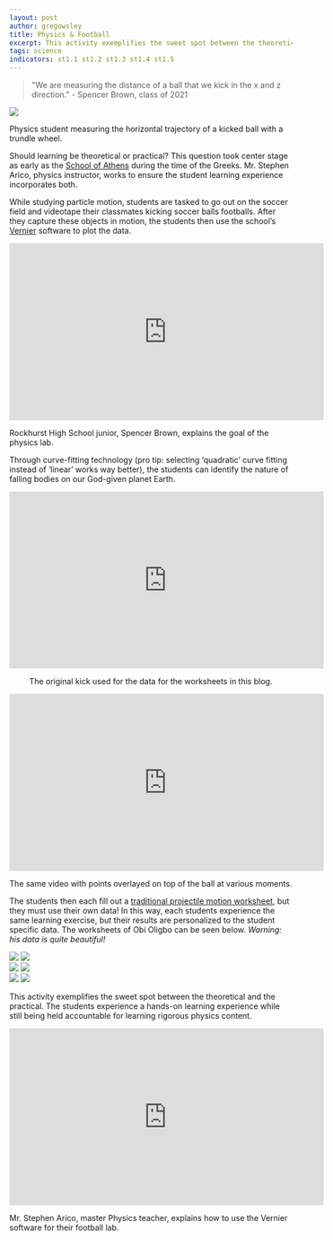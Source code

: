 ```yaml
---
layout: post
author: gregowsley
title: Physics & Football
excerpt: This activity exemplifies the sweet spot between the theoretical and the practical. The students experience a hands-on learning experience while still being held accountable for learning rigorous physics content.
tags: science
indicators: st1.1 st1.2 st1.3 st1.4 st1.5 
---
```


<blockquote>"We are measuring the distance of a ball that we kick in the x and z direction." - Spencer Brown, class of 2021</blockquote>

<div class="flex-wrapper">
  <img src="{{ site.baseurl }}/img/PhysFoot5.jpg">
</div>
<p class="caption">Physics student measuring the horizontal trajectory of a kicked ball with a trundle wheel.</p>

Should learning be theoretical or practical? This question took center stage as early as the [School of Athens](http://www.visual-arts-cork.com/famous-paintings/school-of-athens.htm) during the time of the Greeks. Mr. Stephen Arico, physics instructor, works to ensure the student learning experience incorporates both. 

While studying particle motion, students are tasked to go out on the soccer field and videotape their classmates kicking soccer balls footballs. After they capture these objects in motion, the students then use the school’s [Vernier](https://www.vernier.com/physics/) software to plot the data.

<center><iframe width="560" height="315" src="https://www.youtube.com/embed/y3Ls2QD6PWk" frameborder="0" allow="accelerometer; autoplay; encrypted-media; gyroscope; picture-in-picture" allowfullscreen></iframe></center>
<p class="caption">Rockhurst High School junior, Spencer Brown, explains the goal of the physics lab.</p>

Through curve-fitting technology (pro tip: selecting ‘quadratic’ curve fitting instead of ‘linear’ works way better), the students can identify the nature of falling bodies on our God-given planet Earth. 

<center><iframe width="560" height="315" src="https://www.youtube.com/embed/pPMFh6dlON8" frameborder="0" allow="accelerometer; autoplay; encrypted-media; gyroscope; picture-in-picture" allowfullscreen></iframe>
<p class="caption">The original kick used for the data for the worksheets in this blog.</p></center>

<center><iframe width="560" height="315" src="https://www.youtube.com/embed/OSV-08-jxoY" frameborder="0" allow="accelerometer; autoplay; encrypted-media; gyroscope; picture-in-picture" allowfullscreen></iframe>
<p class="caption">The same video with points overlayed on top of the ball at various moments.</p></center>

The students then each fill out a [traditional projectile motion worksheet](https://drive.google.com/open?id=0B1-JIRrX_4I5aVJ3d3RxVVVDdU5Bb21JVGlfTWI4NUxXZGt3), but they must use their own data! In this way, each students experience the same learning exercise, but their results are personalized to the student specific data. The worksheets of Obi Oligbo can be seen below. <i>Warning: his data is quite beautiful!</i>

<div class="flex-wrapper">
  <img src="{{ site.baseurl }}/img/PhysFootWksht1.jpg">
  <img src="{{ site.baseurl }}/img/PhysFootWksht2.jpg">
</div>

<div class="flex-wrapper">
  <img src="{{ site.baseurl }}/img/PhysFootWksht3.jpg">
  <img src="{{ site.baseurl }}/img/PhysFootWksht4.jpg">
</div>

<div class="flex-wrapper">
  <img src="{{ site.baseurl }}/img/PhysFootWksht5.jpg">
  <img src="{{ site.baseurl }}/img/PhysFootWksht6.jpg">
</div>

This activity exemplifies the sweet spot between the theoretical and the practical. The students experience a hands-on learning experience while still being held accountable for learning rigorous physics content.

<center><iframe width="560" height="315" src="https://www.youtube.com/embed/OQWImUhar88" frameborder="0" allow="accelerometer; autoplay; encrypted-media; gyroscope; picture-in-picture" allowfullscreen></iframe></center>
<p class="caption">Mr. Stephen Arico, master Physics teacher, explains how to use the Vernier software for their football lab.</p>
